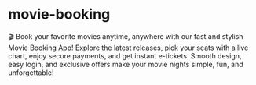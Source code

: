 # movie-booking
🎬 Book your favorite movies anytime, anywhere with our fast and stylish Movie Booking App! Explore the latest releases, pick your seats with a live chart, enjoy secure payments, and get instant e-tickets. Smooth design, easy login, and exclusive offers make your movie nights simple, fun, and unforgettable!

